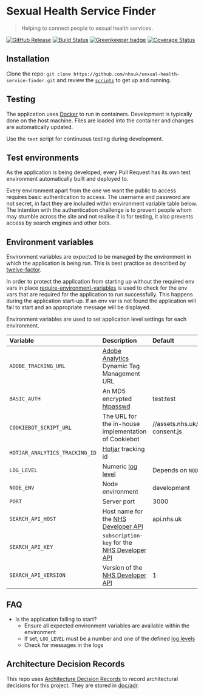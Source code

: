 # Sexual Health Service Finder
> Helping to connect people to sexual health services.

[![GitHub Release](https://img.shields.io/github/release/nhsuk/sexual-health-service-finder.svg)](https://github.com/nhsuk/sexual-health-service-finder/releases/latest/)
[![Build Status](https://dev.azure.com/nhsuk/nhsuk.sexual-health-service-finder/_apis/build/status/nhsuk.sexual-health-service-finder?branchName=master)](https://dev.azure.com/nhsuk/nhsuk.sexual-health-service-finder/_build/latest?definitionId=86&branchName=master)
[![Greenkeeper badge](https://badges.greenkeeper.io/nhsuk/sexual-health-service-finder.svg)](https://greenkeeper.io/)
[![Coverage Status](https://coveralls.io/repos/github/nhsuk/sexual-health-service-finder/badge.svg?branch=master)](https://coveralls.io/github/nhsuk/sexual-health-service-finder?branch=master)

## Installation

Clone the repo: `git clone https://github.com/nhsuk/sexual-health-service-finder.git`
and review the [`scripts`](scripts) to get up and running.

## Testing

The application uses [Docker](https://www.docker.com/) to run in containers.
Development is typically done on the host machine. Files are loaded into the
container and changes are automatically updated.

Use the `test` script for continuous testing during development.

## Test environments

As the application is being developed, every Pull Request has its own test
environment automatically built and deployed to.

Every environment apart from the one we want the public to access requires
basic authentication to access. The username and password are not secret, in
fact they are included within environment variable table below.
The intention with the authentication challenge is to prevent people whom may
stumble across the site and not realise it is for testing, it also prevents
access by search engines and other bots.

## Environment variables

Environment variables are expected to be managed by the environment in which
the application is being run. This is best practice as described by
[twelve-factor](https://12factor.net/config).

In order to protect the application from starting up without the required
env vars in place
[require-environment-variables](https://www.npmjs.com/package/require-environment-variables)
is used to check for the env vars that are required for the application to run
successfully.
This happens during the application start-up. If an env var is not found the
application will fail to start and an appropriate message will be displayed.

Environment variables are used to set application level settings for each
environment.

| Variable                       | Description                                                                                        | Default                                   | Required |
| :----------------------------- | :------------------------------------------------------------------------------------------------- | :---------------------------------------- | :------- |
| `ADOBE_TRACKING_URL`           | [Adobe Analytics](https://www.adobe.com/analytics/adobe-analytics.html) Dynamic Tag Management URL |                                           | No       |
| `BASIC_AUTH`                   | An MD5 encrypted [htpasswd](https://httpd.apache.org/docs/2.4/misc/password_encryptions.html)      | test:test                                 | No       |
| `COOKIEBOT_SCRIPT_URL`         | The URL for the in-house implementation of Cookiebot                                               | //assets.nhs.uk/scripts/cookie-consent.js | No       |
| `HOTJAR_ANALYTICS_TRACKING_ID` | [Hotjar](https://www.hotjar.com/) tracking id                                                      |                                           | No       |
| `LOG_LEVEL`                    | Numeric [log level](https://github.com/trentm/node-bunyan#levels)                                  | Depends on `NODE_ENV`                     | No       |
| `NODE_ENV`                     | Node environment                                                                                   | development                               | Yes      |
| `PORT`                         | Server port                                                                                        | 3000                                      | Yes      |
| `SEARCH_API_HOST`              | Host name for the [NHS Developer API](https://developer.api.nhs.uk/)                               | api.nhs.uk                                | Yes      |
| `SEARCH_API_KEY`               | `subscription-key` for the [NHS Developer API](https://developer.api.nhs.uk/)                      |                                           | Yes      |
| `SEARCH_API_VERSION`           | Version of the [NHS Developer API](https://developer.api.nhs.uk/)                                  | 1                                         | Yes      |

## FAQ

* Is the application failing to start?
  * Ensure all expected environment variables are available within the environment
  * If set, `LOG_LEVEL` must be a number and one of the defined [log levels](https://github.com/trentm/node-bunyan#levels)
  * Check for messages in the logs

## Architecture Decision Records

This repo uses
[Architecture Decision Records](http://thinkrelevance.com/blog/2011/11/15/documenting-architecture-decisions)
to record architectural decisions for this project.
They are stored in [doc/adr](doc/adr).
